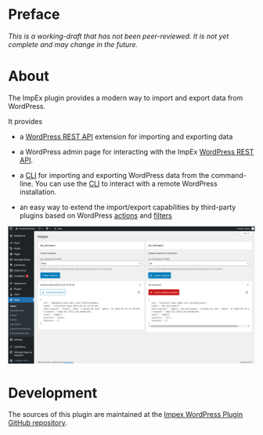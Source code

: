 <!-- toc -->

# Preface

_This is a working-draft that has not been peer-reviewed. It is not yet complete and may change in the future._

# About

The ImpEx plugin provides a modern way to import and export data from WordPress.

It provides

- a [WordPress REST API](https://developer.wordpress.org/rest-api/) extension for importing and exporting data

- a WordPress admin page for interacting with the ImpEx [WordPress REST API](https://developer.wordpress.org/rest-api/).

- a [CLI](./impex-cli.md) for importing and exporting WordPress data from the command-line. You can use the [CLI](./impex-cli.md) to interact with a remote WordPress installation.

- an easy way to extend the import/export capabilities by third-party plugins based on WordPress [actions](https://developer.wordpress.org/plugins/hooks/actions/) and [filters](https://developer.wordpress.org/plugins/hooks/filters/)

![ImpEx UI](./impex-screenshot.png)

# Development

The sources of this plugin are maintained at the [Impex WordPress Plugin GitHub repository](https://github.com/IONOS-WordPress/cm4all-wp-impex).
